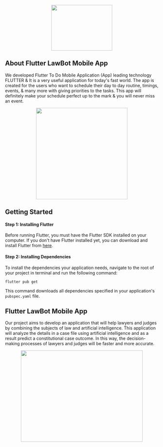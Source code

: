 <p align="center">
  <a>
    <img src="https://pbs.twimg.com/profile_images/1259071451837145088/kgfAfki4_400x400.jpg"  width="200" height="150">
  </a>
</p>

## About Flutter LawBot Mobile App

We developed Flutter To Do Mobile Application (App) leading technology FLUTTER & It is a very useful application for today's fast world. The app is created for the users who want to schedule their day to day routine, timings, events, & many more with giving priorities to the tasks. This app will definitely make your schedule perfect up to the mark & you will never miss an event.
<p align="center">
  <a>
    <img src="https://img.freepik.com/free-photo/3d-render-smartphone-with-hand-fill-online-survey_107791-15837.jpg?w=740&t=st=1680092326~exp=1680092926~hmac=ca2b152a17c42125730cfd8b8bd720b7d8c99135cc06a1dfd81dad8de02430e5" width="300" height="300">
  </a>
</p>

## Getting Started
#### Step 1: Installing Flutter
Before running Flutter, you must have the Flutter SDK installed on your computer. If you don't have Flutter installed yet, you can download and install Flutter from [here](https://docs.flutter.dev/get-started/install).

#### Step 2: Installing Dependencies
To install the dependencies your application needs, navigate to the root of your project in terminal and run the following command:

`flutter pub get
`

This command downloads all dependencies specified in your application's `pubspec.yaml` file.

## Flutter LawBot Mobile App
  Our project aims to develop an application that will help lawyers and judges by combining the subjects of law and artificial intelligence. This application will analyze the details in a case file using artificial intelligence and as a result predict a constitutional case outcome. In this way, the decision-making processes of lawyers and judges will be faster and more accurate.
  <p align="center">
  <a>
    <img src="https://www.todaysgeneralcounsel.com/wp-content/uploads/2022/12/robot-AI-opinion-thinkng-legal-iStock-1350320510-e1672442734661.jpg" width="400" height="300">
  </a>
</p>
